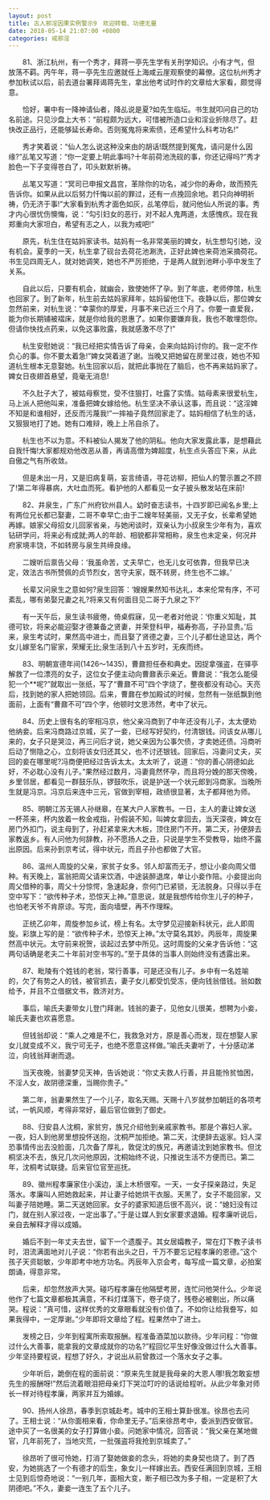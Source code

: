 ```yaml
---
layout: post
title: 古人邪淫因果实例警示9　欢迎转载、功德无量
date: 2018-05-14 21:07:00 +0800
categories: 戒邪淫
---
```


　　81、浙江杭州，有一个秀才，拜蒋一亭先生学有关刑学知识。小有才气，但放荡不羁。丙午年，蒋一亭先生应邀就任上海咸云崖观察使的幕僚。这位杭州秀才参加秋试以后，前去道台署拜谒蒋先生，拿出他考试时作的文章给大家看，颇觉得意。
　　恰好，署中有一降神请仙者，降乩说是夏?如先生临坛。书生就叩问自己的功名前途。只见沙盘上大书：“前程颇为远大，可惜被所造口业和淫业折除尽了。赶快改正品行，还能够延长寿命。否则冤鬼将来索债，还希望什么科考功名!”
　　秀才笑着说：“仙人怎么说这种没来由的胡话!既然提到冤鬼，请问是什么因缘?”乩笔又写道：“你一定要上明此事吗?十年前荷池洗砚的事，你还记得吗?”秀才脸色一下子变得苍白了，叩头默默祈祷。
　　乩笔又写道：“冥司已申报文昌宫，革除你的功名，减少你的寿命，故而预先告诉你。如果从此以后努力忏悔以前的罪过，还有一点挽回余地。若只向神明祈祷，仍无济于事!”大家看到杭秀才面色如灰，乩笔停后，就问他仙人所说的事。秀才内心很忧伤懊悔，说：“勾引妇女的恶行，对不起人鬼两道，太感愧疚。现在我郑重向大家坦白，希望有志之人，以我为戒吧!”
　　原先，杭生住在姑妈家读书。姑妈有一名非常美丽的婢女，杭生想勾引她，没有机会。夏季的一天，杭生拿了砚台去荷花池涮洗，正好此婢也来荷池采摘荷花。书生见四周无人，就对她调笑，她也不严厉拒绝，于是两人就到池畔小亭中发生了关系。
　　自此以后，只要有机会，就幽会，致使她怀了孕。到了年底，老师停馆，杭生也回家了。到了新年，杭生前去姑妈家拜年，姑妈留他住下。夜静以后，那位婢女忽然前来，对杭生说：“幸蒙你的厚爱，月事不来已近三个月了。你要一直爱我，能为你长期铺被褶床，就是你给我的恩惠了。如果你要嫌弃我，我也不敢埋怨你。但请你快找点药来，以免这事败露，我就感激不尽了!”
　　杭生安慰她说：“我已经把实情告诉了母亲，会来向姑妈讨你的。我一定不作负心的事。你不要太着急!”婢女哭着道了谢。当晚又把她留在房里过夜，她也不知道杭生根本无意娶她。杭生回家以后，就把此事抛在了脑后，也不再来姑妈家了。婢女日夜翅首悬望，竟毫无消息!
　　不久肚子大了，被姑母察觉，受不住狠打，吐露了实情。姑母素来很爱杭生，马上派人把他叫来，准备把婢女嫁给他。杭生坚决不承认这事，而且说：“这淫婢不知是和谁相好，还反而污蔑我!”一摔袖子竟然回家走了。姑妈相信了杭生的话，又狠狠地打了她。她有口难辩，晚上上吊自杀了。
　　杭生也不以为意。不料被仙人揭发了他的阴私。他向大家发露此事，是想藉此自我忏悔!大家都规劝他改恶从善，再请高僧为婢超度，杭生点头答应下来，从此自傲之气有所收敛。
　　但是未出一月，又是旧病复萌，妄言绮语，寻花访柳，把仙人的警示置之不顾了!第二年得暴病，大吐血而死。看护他的人都看见一女子披头散发站在床前!
　　82、井泉生，广东广州府钦州县人。幼时奋志读书，十四岁即已闻名乡里;上有两位兄长都已娶妻，二哥不幸早亡;由于二嫂年轻美丽，又无子女，长辈希望她再嫁。娘家父母招女儿回家省亲，与她闲谈时，双亲认为小叔泉生少年有为，喜欢钻研学问，将来必有成就;两人的年龄、相貌都非常相称，泉生也未定亲，何况井府家境丰饶，不如转房与泉生共缔良缘。
　　二嫂听后禀告父母：‘我虽命苦，丈夫早亡，也无儿女可依靠，但我早已决定，效法古书所赞佩的贞节烈女，苦守夫家，既不转房，终生也不二嫁。’
　　长辈又问泉生之意如何?泉生回答：‘嫂嫂果然知书达礼，本来伦常有序，不可紊乱，哪有弟娶兄妻之礼?将来又有何面目见二哥于九泉之下?’
　　有一天午后，泉生读书疲倦，倚桌假寐，见一老者对他说：‘你重义知耻，其德可钦，将来必能迎娶才德兼备之贤妻，并荣登科甲，福寿弥高，子孙显贵。’后来，泉生考试时，果然高中进士，而且娶了贤德之妻，三个儿子都仕途显达，两个女儿嫁至名门宦家，荣耀无比;泉生活到八十五岁时，无疾而终。
　　83、明朝宣德年间(1426～1435)，曹鼐担任泰和典史。因捉拿强盗，在驿亭解救了一位漂亮的女子，这位女子便主动向曹鼐表示亲近。曹鼐说：“我怎么能侵犯一个**呢?”就取出一张纸，写了“曹鼐不可”四个字烧了，整夜都没有动心。天亮后，找到她的家人把她领回。后来，曹鼐在参加殿试的时候，忽然有一张纸飘到他面前，上面有“曹鼐不可”四个字，他顿时文思沛然，考中了状元。
　　84、历史上很有名的宰相冯京，他父亲冯商到了中年还没有儿子，太太便劝他纳妾。后来冯商路过京城，买了一妾，已经写好契约，付清银钱。问该女从哪儿来的，女子只是哭泣，再三问后才说，她父亲因为公事欠债，才卖她还债。冯商听后动了恻隐之心，立刻将该女归还其父，也不讨还银钱。回家后，冯妻问丈夫，买回的妾在哪里呢?冯商便把经过告诉太太。太太听了，说道：“你的善心阴德如此好，不必耽心没有儿子。”果然经过数月，冯妻竟然怀孕，而且将分娩的那天傍晚，乡里邻居，都看见一群鼓乐队，锣鼓吹乐，说是护送一个状元郎到冯商家。当晚所生就是冯京。冯京后来连中三元，官做到宰相，政绩很显著，太子都拜他为师。
　　85、明朝江苏无锡人孙继皋，在某大户人家教书。一日，主人的妻让婢女送一杯茶来，杯内放着一枚金戒指，孙假装不知，叫婢女拿回去，当天深夜，婢女在房门外扣门，说主母到了，孙赶紧拿来大木板，顶住房门不开。第二天，孙便辞去家教返乡。有人问他为何辞教，孙不愿扬人之丑，只说是学生不受教导，始终不露出原因。后来孙到京考试，得中状元，而且子孙也都做了大官。
　　86、温州人周旋的父亲，家贫子女多。邻人却富而无子，想让小妾向周父借种。有天晚上，富翁把周父请来饮酒，中途装醉退席，单让小妾作陪。小妾提出向周父借种的事，周父十分惊愕，急速起身，奈何门已紧锁，无法脱身。只得以手在空中写下：“欲传种子术，恐惊天上神。”意思说，就是我想传给你生儿子的种子，也怕老天爷不肯原谅。写完，面向墙壁，再不作理睬。
　　正统乙卯年，周旋参加乡试，榜上有名。太守梦见迎接新科状元，此人即周旋。彩旗上写的是：“欲传种子术，恐惊天上神。”太守莫名其妙。丙辰年，周旋果然高中状元。太守前来祝贺，谈起过去梦中所见。这时周旋的父亲才告诉他：“这两句话确是老夫二十年前对空书写的。”至于具体的当事人则始终没有透露出来。
　　87、毗陵有个姓钱的老翁，常行善事，可是还没有儿子。乡中有一名姓喻的，欠了有势之人的钱，被官抓去，妻子女儿都受饥受冻，便向钱翁借钱。翁如数给予，并且不立借据文书，救济对方。
　　事后，喻氏夫妻带女儿登门拜谢。钱翁的妻子，见他女儿很美，想聘为小妾，喻氏夫妻也欢喜愿意。
　　但钱翁却说：“乘人之难是不仁，我救急对方，原是善心而发，现在想娶人家女儿就变成不义，我宁可无子，也绝不愿意这样做。”喻氏夫妻听了，十分感动涕泣，向钱翁拜谢而退。
　　当天夜晚，翁妻梦见天神，告诉她说：“你丈夫救人行善，并且能怜贫恤困，不淫人女，故阴德深重，当赐你贵子。”
　　第二年，翁妻果然生了一个儿子，取名天赐。天赐十八岁就参加朝廷的各项考试，一帆风顺，考得非常好，最后官位做到了御史。
　　88、归安县人沈桐，家贫穷，族兄介绍他到亲戚家教书。那是个寡妇人家。一夜，妇人到他房里想投怀送抱，沈桐严加拒绝。第二天，沈便辞去返家。妇人深恐事情传出去没脸面，几次备了厚礼，敦促沈的族兄，再邀请沈到她家教书。但沈桐坚决不去，族兄几次问他原因，沈桐始终不说，只推说生活不方便而已。第二年，沈桐考试联捷。后来官位官至巡抚。
　　89、徽州程孝廉家住小溪边，溪上木桥很窄。一天，一女子探亲路过，失足落水。孝廉叫人把她救起来，并让妻子给她烘干衣服。天黑了，女子不能回家，又叫妻子陪她睡。第二天送她回家。女子的婆家知道后很不高兴，说：“媳妇没有过门，就在别人家过夜，一定出事了。”于是让媒人到女家要求退婚。程孝廉听说后，亲自去解释才得以成婚。
　　婚后不到一年丈夫去世，留下一个遗腹子。其女居孀教子，常在灯下教子读书时，泪流满面地对儿子说：“你若有出头之日，千万不要忘记程孝廉的恩德。”这个孩子天资聪敏，少年即考中地方功名。丙辰年入京会考，每写成一篇文章，必拍案朗诵，得意非常。
　　后来，却忽然放声大哭。碰巧程孝廉在他隔壁考房，连忙问他哭什么。少年说他作了七篇文章都极其满意，不料灯煤落下，卷子烧了，残卷必被剔出，所以痛哭。程说：“真可惜，这样优秀的文章眼看就没有价值了。不如你让给我誊写，如果我得中，一定厚谢。”少年即将文章给了程。程果然中了进士。
　　发榜之日，少年到程寓所索取报酬。程准备酒菜加以款待。少年问程：“你做过什么大善事，能拿我的文章成就你的功名?”程回忆平生好像没做过什么大善事。少年坚持要程说，程想了好久，才说出从前曾救过一个落水女子之事。
　　少年听后，跪倒在程的面前说：“原来先生就是我母亲的大恩人哪!我怎敢妄想先生的报酬呀!”然后流着眼泪把母亲灯下哭泣叮咛的话说给程听。从此少年象对师长一样对待程孝廉，两家并互为婚嫁。
　　90、扬州人徐昂，春季到京城赴考。城中的王相士算卦很准。徐昂也去问了。王相士说：“从你面相来看，你命里无子。”后来徐昂考中，委派到西安做官。途中买了一名很美的女子打算做小妾。问她家中情况，回答说：“我父亲在某地做官，几年前死了，当地灾荒，一批强盗将我抢到京城卖了。”
　　徐昂听了很可怜她，打消了娶她做妾的念头，将她的卖身契也烧了。到了西安，为她挑选了一个有德才的后生，象女儿一样嫁出去。西安任满回到京城，王相士见到后惊奇地说：“一别几年，面相大变，断子相已改为多子相，一定是积了大阴德吧。”不久，妻妾一连生了五个儿子。